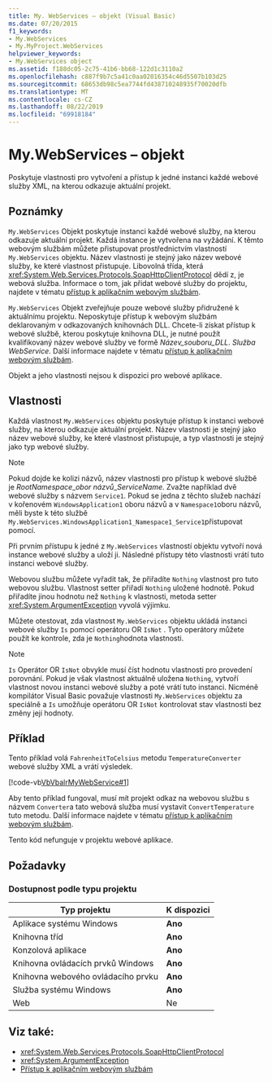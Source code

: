 ```yaml
---
title: My. WebServices – objekt (Visual Basic)
ms.date: 07/20/2015
f1_keywords:
- My.WebServices
- My.MyProject.WebServices
helpviewer_keywords:
- My.WebServices object
ms.assetid: f188dc05-2c75-41b6-bb68-122d1c3110a2
ms.openlocfilehash: c887f9b7c5a41c0aa02016354c46d5507b103d25
ms.sourcegitcommit: 68653db98c5ea7744fd438710248935f70020dfb
ms.translationtype: MT
ms.contentlocale: cs-CZ
ms.lasthandoff: 08/22/2019
ms.locfileid: "69918184"
---
```

# <a name="mywebservices-object"></a>My.WebServices – objekt
Poskytuje vlastnosti pro vytvoření a přístup k jedné instanci každé webové služby XML, na kterou odkazuje aktuální projekt.  
  
## <a name="remarks"></a>Poznámky  
 `My.WebServices` Objekt poskytuje instanci každé webové služby, na kterou odkazuje aktuální projekt. Každá instance je vytvořena na vyžádání. K těmto webovým službám můžete přistupovat prostřednictvím vlastností `My.WebServices` objektu. Název vlastnosti je stejný jako název webové služby, ke které vlastnost přistupuje. Libovolná třída, která <xref:System.Web.Services.Protocols.SoapHttpClientProtocol> dědí z, je webová služba. Informace o tom, jak přidat webové služby do projektu, najdete v tématu [přístup k aplikačním webovým službám](../../../visual-basic/developing-apps/programming/accessing-application-web-services.md).  
  
 `My.WebServices` Objekt zveřejňuje pouze webové služby přidružené k aktuálnímu projektu. Neposkytuje přístup k webovým službám deklarovaným v odkazovaných knihovnách DLL. Chcete-li získat přístup k webové službě, kterou poskytuje knihovna DLL, je nutné použít kvalifikovaný název webové služby ve formě *Název_souboru_DLL*. *Služba WebService*. Další informace najdete v tématu [přístup k aplikačním webovým službám](../../../visual-basic/developing-apps/programming/accessing-application-web-services.md).  
  
 Objekt a jeho vlastnosti nejsou k dispozici pro webové aplikace.  
  
## <a name="properties"></a>Vlastnosti  
 Každá vlastnost `My.WebServices` objektu poskytuje přístup k instanci webové služby, na kterou odkazuje aktuální projekt. Název vlastnosti je stejný jako název webové služby, ke které vlastnost přistupuje, a typ vlastnosti je stejný jako typ webové služby.  
  
> [!NOTE]
> Pokud dojde ke kolizi názvů, název vlastnosti pro přístup k webové službě je *RootNamespace*_*obor názvů*\_*ServiceName*. Zvažte například dvě webové služby s názvem `Service1`. Pokud se jedna z těchto služeb nachází v kořenovém `WindowsApplication1` oboru názvů a v `Namespace1`oboru názvů, měli byste k této službě `My.WebServices.WindowsApplication1_Namespace1_Service1`přistupovat pomocí.  
  
 Při prvním přístupu k jedné z `My.WebServices` vlastností objektu vytvoří nová instance webové služby a uloží ji. Následné přístupy této vlastnosti vrátí tuto instanci webové služby.  
  
 Webovou službu můžete vyřadit tak, že přiřadíte `Nothing` vlastnost pro tuto webovou službu. Vlastnost setter přiřadí `Nothing` uložené hodnotě. Pokud přiřadíte jinou hodnotu než `Nothing` k vlastnosti, metoda setter <xref:System.ArgumentException> vyvolá výjimku.  
  
 Můžete otestovat, zda vlastnost `My.WebServices` objektu ukládá instanci webové služby `Is` pomocí operátoru OR `IsNot` . Tyto operátory můžete použít ke kontrole, zda je `Nothing`hodnota vlastnosti.  
  
> [!NOTE]
> `Is` Operátor OR `IsNot` obvykle musí číst hodnotu vlastnosti pro provedení porovnání. Pokud je však vlastnost aktuálně uložena `Nothing`, vytvoří vlastnost novou instanci webové služby a poté vrátí tuto instanci. Nicméně kompilátor Visual Basic považuje vlastnosti `My.WebServices` objektu za speciálně a `Is` umožňuje operátoru OR `IsNot` kontrolovat stav vlastnosti bez změny její hodnoty.  
  
## <a name="example"></a>Příklad  
 Tento příklad volá `FahrenheitToCelsius` metodu `TemperatureConverter` webové služby XML a vrátí výsledek.  
  
 [!code-vb[VbVbalrMyWebService#1](~/samples/snippets/visualbasic/VS_Snippets_VBCSharp/VbVbalrMyWebService/VB/Form1.vb#1)]  
  
 Aby tento příklad fungoval, musí mít projekt odkaz na webovou službu s názvem `Converter`a tato webová služba musí vystavit `ConvertTemperature` tuto metodu. Další informace najdete v tématu [přístup k aplikačním webovým službám](../../../visual-basic/developing-apps/programming/accessing-application-web-services.md).  
  
 Tento kód nefunguje v projektu webové aplikace.  
  
## <a name="requirements"></a>Požadavky  
  
### <a name="availability-by-project-type"></a>Dostupnost podle typu projektu  
  
|Typ projektu|K dispozici|  
|---|---|  
|Aplikace systému Windows|**Ano**|  
|Knihovna tříd|**Ano**|  
|Konzolová aplikace|**Ano**|  
|Knihovna ovládacích prvků Windows|**Ano**|  
|Knihovna webového ovládacího prvku|**Ano**|  
|Služba systému Windows|**Ano**|  
|Web|Ne|  
  
## <a name="see-also"></a>Viz také:

- <xref:System.Web.Services.Protocols.SoapHttpClientProtocol>
- <xref:System.ArgumentException>
- [Přístup k aplikačním webovým službám](../../../visual-basic/developing-apps/programming/accessing-application-web-services.md)
